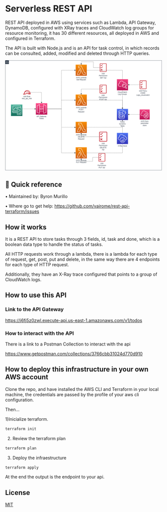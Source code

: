 # Serverless REST API

REST API deployed in AWS using services such as Lambda, API Gateway, DynamoDB, configured with XRay traces and CloudWatch log groups for resource monitoring, it has 30 different resources, all deployed in AWS and configured in Terraform.

The API is built with Node.js and is an API for task control, in which records can be consulted, added, modified and deleted through HTTP queries.

![Serverless](/Sls_architecture.png?raw=true "Serverless architecture")


## 🚀 Quick reference

•	Maintained by: Byron Murillo

•	Where go to get help: https://github.com/vairome/rest-api-terraform/issues


## How it works

It is a REST API to store tasks through 3 fields, id, task and done, which is a boolean data type to handle the status of tasks.

All HTTP requests work through a lambda, there is a lambda for each type of request, get, post, put and delete, in the same way there are 4 endpoints for each type of HTTP request.

Additionally, they have an X-Ray trace configured that points to a group of CloudWatch logs.

## How to use this API

### Link to the API Gateway

https://j6fj5z0zwl.execute-api.us-east-1.amazonaws.com/v1/todos

### How to interact with the API

There is a link to a Postman Collection to interact with the api

https://www.getpostman.com/collections/3766cbb31024d770d910

## How to deploy this infrastructure in your own AWS account

Clone the repo, and have installed the AWS CLI and Terraform in your local machine, the credentials are passed by the profile of your aws cli configuration.

Then...

1)Inicialize terraform.
```js
terraform init

```
2) Review the terraform plan
```js
terraform plan
```

3) Deploy the infraestructure
```js
terraform apply
```

At the end the output is the endpoint to your api.

## License

[MIT](https://choosealicense.com/licenses/mit/)

